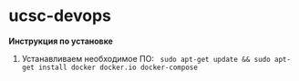 # ucsc-devops
<b>Инструкция по установке</b>
1. Устанавливаем необходимое ПО:
` sudo apt-get update && sudo apt-get install docker docker.io docker-compose`
